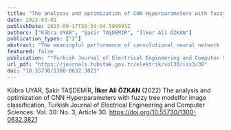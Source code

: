 ```yaml
---
title: "The analysis and optimization of CNN Hyperparameters with fuzzy tree modelfor image classification"
date: 2022-03-01
publishDate: 2023-09-17T20:34:04.509993Z
authors: ["Kübra UYAR", "Şakir TAŞDEMİR", "İlker Ali ÖZKAN"]
publication_types: ["2"]
abstract: "The meaningful performance of convolutional neural network (CNN) has enabled the solution of various state-of-the-art problems. Although CNNs achieve satisfactory results in computer-vision problems, they still have some difficulties. As the designed CNN models are deepened to achieve much better accuracy, computational cost and complexity increase. It is significant to train CNNs with suitable topology and training hyperparameters that include initial learning rate, minibatch size, epoch number, filter size, number of filters, etc. because the initialization of hyperparameters affects classification results. On the other hand, it is not possible to make a definite inference for the hyperparameter initialization and there is uncertainty. This study is carried out to model uncertainty using fuzzy inference system (FIS). The designed fuzzy model provides estimation of classification result depending on CNN topology and training hyperparameters. GoogleNet and Inceptionv3 that contain inception-modules, ShuffleNet that contains shuffleblocks, DenseNet201 that contains dense-blocks, EfficientNet, ResNet18, ResNet50, ResNet101, and MobileNetv2 that contain residual-blocks, and InceptionResNetv2 that includes both inception-modules and residual-blocks were evaluated as CNN models. Test sample dataset was obtained by training CNN models with various training hyperparameter combinations. CNN models were trained on Animal Diagnostics Lab (ADL) which is a histopathological dataset includes healthy and inflamed kidney, lung, and spleen images. A new FIS tree model that is more computationally efficient and easier to understand than a single FIS was designed and classification accuracy prediction of CNN models depending on hyperparameter combinations was performed. The best, the worst, and the average classification accuracies obtained with CNN models that use best training hyperparameter set are 97.70%, 93.60%, and 96.30%, respectively. Moreover, Cifar10 and Cifar100 benchmark datasets were experimented to reveal true capability and limitations of the proposed approach. Experimental results indicate that the designed FIS tree model provides a successful hyperparameter evaluation mechanism with an average RMSE value of 1.2652."
featured: false
publication: "*Turkish Journal of Electrical Engineering and Computer Sciences*"
url_pdf: "https://journals.tubitak.gov.tr/elektrik/vol30/iss3/30"
doi: "10.55730/1300-0632.3821"
---
```

Kübra UYAR, Şakir TAŞDEMİR, **İlker Ali ÖZKAN** (2022) The analysis and optimization of CNN Hyperparameters with fuzzy tree modelfor image classification, Turkish Journal of Electrical Engineering and Computer Sciences: Vol. 30: No. 3, Article 30. https://doi.org/10.55730/1300-0632.3821
